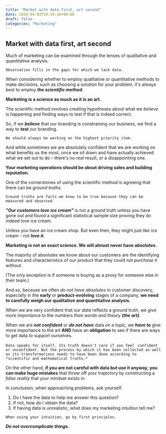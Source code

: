 ```yaml
---
title: "Market with data first, art second"
Date: 2024-04-03T19:34:20+00:00
draft: false
categories: "Marketing"
---
```

## Market with data first, art second

Much of marketing can be examined through the lenses of qualitative and quantitative analysis.

`Observation fills in the gaps for which we lack data.`

When considering whether to employ qualitative or quantitative methods to make decisions, such as choosing a solution for your problem, it's always best to employ ***the scientific method.***

**Marketing is a science as much as it is an art.**

The scientific method involves creating hypotheses about what we *believe* is happening and finding ways to test if that is indeed correct.

So, if we ***believe*** that our branding is constraining our business, we find a way to **test** our branding.

`We should always be working on the highest priority item.`

And while sometimes we are absolutely confident that we are working on what benefits us the most, once we sit down and have actually achieved what we set out to do – there's no *real* result, or a disappointing one.

**Your marketing operations should be about driving sales and building reputation.**

One of the cornerstones of using the scientific method is agreeing that there can be *ground truths.*

`Ground truths are facts we know to be true because they can be measured and observed.`

***"Our customers love ice cream"*** is not a ground truth unless you have gone out and found a significant statistical sample size proving they do indeed love ice cream.

Unless you have an ice cream shop. But even then, they might just *like* ice cream - not ***love it.***

**Marketing is not an exact science. We will almost never have absolutes.**

The majority of absolutes we know about our customers are the identifying features and characteristics of our product that they could not *purchase it without.*

(The only exception is if someone is buying as a proxy for someone else in their team.)

And so, because we often *do not have absolutes* in customer discovery, especially in the **early** or **product-evolving** stages of a company, **we need to carefully weigh our qualitative and quantitative analysis.**

When we are very confident that our *data* reflects a ground truth, we give more importance to the numbers *than words and theory **(the art)**.*

When we are ***not confident*** or ***do not have*** data on a topic, we ***have to*** give more importance to the art **AND** have an **obligation** to see if there are ways to get data to support ourselves.

`Data speaks for itself. Its truth doesn't care if you `*`feel `* `confident or unconfident. But the process by which it has been collected as well as its transformations needs to have been done according to *scientific and mathematical truths.*`

On the other hand, **if you are not careful with data but use it anyway, you can make huge mistakes** that throw off your trajectory by constructing a *false reality* that your mindset exists in.

In conclusion, when approaching problems, ask yourself:

1. Do I have the data to help me answer this question?
2. If not, how do I obtain the data?
3. If having data is unrealistic, what does my marketing intuition tell me?

`When using your intuition, go by first principles.`

***Do not overcomplicate things.***